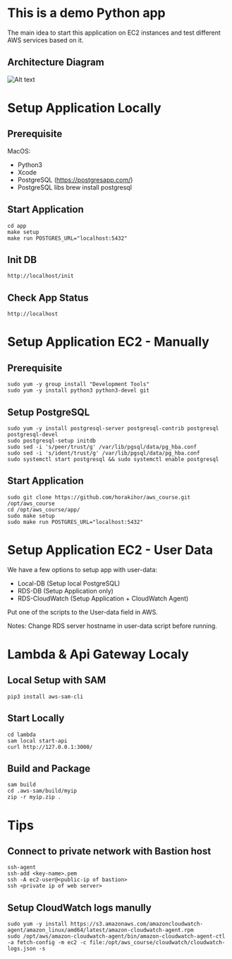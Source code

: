This is a demo Python app
=========================

The main idea to start this application on EC2 instances and test different AWS services based on it.

Architecture Diagram
-------------------

![Alt text](diagrams/architecture.png?raw=true "Architecture Diagram")

# Setup Application Locally

Prerequisite
------------

MacOS:
* Python3
* Xcode
* PostgreSQL (https://postgresapp.com/)
* PostgreSQL libs
    brew install postgresql

Start Application
-----------------
    cd app
    make setup
    make run POSTGRES_URL="localhost:5432"

Init DB
-------
    http://localhost/init


Check App Status
----------------
    http://localhost

# Setup Application EC2 - Manually

Prerequisite
------------
    sudo yum -y group install "Development Tools"
    sudo yum -y install python3 python3-devel git

Setup PostgreSQL
------------
    sudo yum -y install postgresql-server postgresql-contrib postgresql postgresql-devel
    sudo postgresql-setup initdb
    sudo sed -i 's/peer/trust/g' /var/lib/pgsql/data/pg_hba.conf
    sudo sed -i 's/ident/trust/g' /var/lib/pgsql/data/pg_hba.conf
    sudo systemctl start postgresql && sudo systemctl enable postgresql

Start Application
------------
    sudo git clone https://github.com/horakihor/aws_course.git /opt/aws_course
    cd /opt/aws_course/app/
    sudo make setup
    sudo make run POSTGRES_URL="localhost:5432"

# Setup Application EC2 - User Data

We have a few options to setup app with user-data:
- Local-DB (Setup local PostgreSQL)
- RDS-DB (Setup Application only)
- RDS-CloudWatch (Setup Application + CloudWatch Agent)

Put one of the scripts to the User-data field in AWS.

Notes: Change RDS server hostname in user-data script before running.

# Lambda & Api Gateway Localy

Local Setup with SAM
-----------
    pip3 install aws-sam-cli

Start Locally
-------------
    cd lambda
    sam local start-api
    curl http://127.0.0.1:3000/

Build and Package
-----------------
    sam build
    cd .aws-sam/build/myip
    zip -r myip.zip .

# Tips
Connect to private network with Bastion host
--------------------------------------------
    ssh-agent
    ssh-add <key-name>.pem
    ssh -A ec2-user@<public-ip of bastion>
    ssh <private ip of web server>

 Setup CloudWatch logs manully
 -----------------------------
    sudo yum -y install https://s3.amazonaws.com/amazoncloudwatch-agent/amazon_linux/amd64/latest/amazon-cloudwatch-agent.rpm
    sudo /opt/aws/amazon-cloudwatch-agent/bin/amazon-cloudwatch-agent-ctl -a fetch-config -m ec2 -c file:/opt/aws_course/cloudwatch/cloudwatch-logs.json -s
